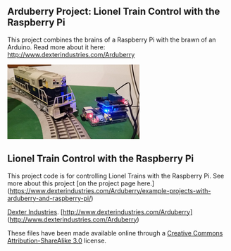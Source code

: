 ## **Arduberry Project: Lionel Train Control with the Raspberry Pi**
This project combines the brains of a Raspberry Pi with the brawn of an Arduino.  Read more about it here:  http://www.dexterindustries.com/Arduberry

![Picture](Lionel_Train_and_Hardware_Stack-lionel-train-switch-control-with-a-raspberry-pi.jpg)

## Lionel Train Control with the Raspberry Pi

This project code is for controlling Lionel Trains with the Raspberry Pi.  See more about this project [on the project page here.] (https://www.dexterindustries.com/Arduberry/example-projects-with-arduberry-and-raspberry-pi/)



[Dexter Industries](http://www.dexterindustries.com/).
[http://www.dexterindustries.com/Arduberry] (http://www.dexterindustries.com/Arduberry)

These files have been made available online through a [Creative Commons Attribution-ShareAlike 3.0](http://creativecommons.org/licenses/by-sa/3.0/) license.
